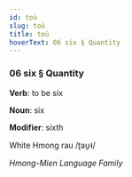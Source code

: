 ```yaml
---
id: toü
slug: toü
title: toü
hoverText: 06 six § Quantity
---
```


### 06 six § Quantity

**Verb**: to be six

**Noun**: six

**Modifier**: sixth

White Hmong rau /ʈau̯˧/

*Hmong-Mien Language Family*